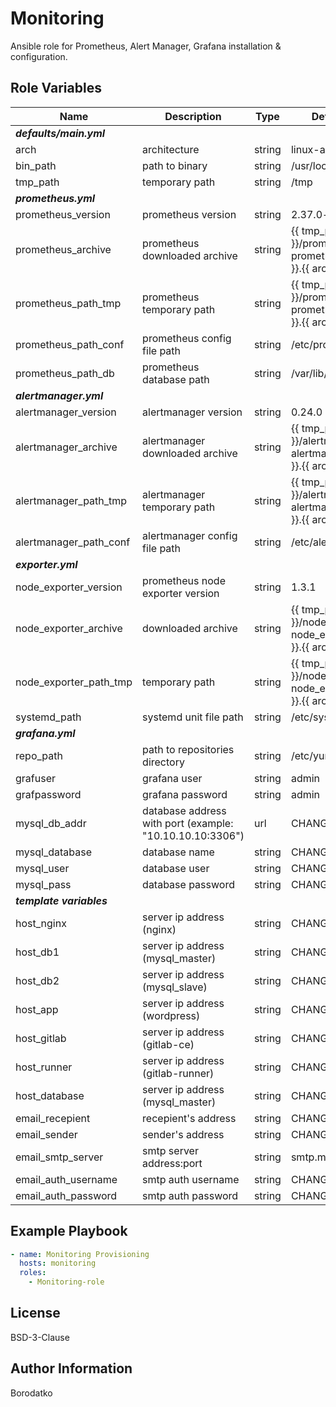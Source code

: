 Monitoring
==========

Ansible role for Prometheus, Alert Manager, Grafana installation & configuration.


Role Variables
--------------

| Name | Description | Type | Default Value|
|------|-------------|------|---------|
| ***defaults/main.yml*** |
| arch | architecture  | string | linux-amd64 |
| bin_path | path to binary  | string | /usr/local/bin |
| tmp_path | temporary path  | string | /tmp |
| ***prometheus.yml*** |
| prometheus_version | prometheus version | string | 2.37.0-rc.0 |
| prometheus_archive | prometheus downloaded archive | string | {{ tmp_path }}/prometheus-{{ prometheus_version }}.{{ arch }}.tar.gz |
| prometheus_path_tmp | prometheus temporary path | string | {{ tmp_path }}/prometheus-{{ prometheus_version }}.{{ arch }} |
| prometheus_path_conf | prometheus config file path | string | /etc/prometheus |
| prometheus_path_db | prometheus database path | string | /var/lib/prometheus |
| ***alertmanager.yml*** |
| alertmanager_version | alertmanager version | string | 0.24.0 |
| alertmanager_archive | alertmanager downloaded archive | string | {{ tmp_path }}/alertmanager-{{ alertmanager_version }}.{{ arch }}.tar.gz |
| alertmanager_path_tmp | alertmanager temporary path | string | {{ tmp_path }}/alertmanager-{{ alertmanager_version }}.{{ arch }} |
| alertmanager_path_conf | alertmanager config file path | string | /etc/alertmanager |
| ***exporter.yml*** |
| node_exporter_version | prometheus node exporter version | string | 1.3.1 |
| node_exporter_archive | downloaded archive | string | {{ tmp_path }}/node_exporter-{{ node_exporter_version }}.{{ arch }}.tar.gz |
| node_exporter_path_tmp | temporary path | string | {{ tmp_path }}/node_exporter-{{ node_exporter_version }}.{{ arch }} |
| systemd_path | systemd unit file path | string | /etc/systemd/system |
| ***grafana.yml*** |
| repo_path | path to repositories directory | string | /etc/yum.repos.d |
| grafuser | grafana user | string | admin |
| grafpassword | grafana password | string | admin |
| mysql_db_addr | database address with port (example: "10.10.10.10:3306") | url | CHANGEME |
| mysql_database | database name | string | CHANGEME |
| mysql_user | database user | string | CHANGEME |
| mysql_pass | database password | string | CHANGEME |
| ***template variables*** |
| host_nginx | server ip address (nginx) | string | CHANGEME |
| host_db1 | server ip address (mysql_master) | string | CHANGEME |
| host_db2 | server ip address (mysql_slave) | string | CHANGEME |
| host_app | server ip address (wordpress) | string | CHANGEME |
| host_gitlab | server ip address (gitlab-ce) | string | CHANGEME |
| host_runner | server ip address (gitlab-runner) | string | CHANGEME |
| host_database | server ip address (mysql_master) | string | CHANGEME |
| email_recepient | recepient's address | string | CHANGEME |
| email_sender | sender's address | string | CHANGEME |
| email_smtp_server | smtp server address:port | string | smtp.mail.ru:465 |
| email_auth_username | smtp auth username | string | CHANGEME |
| email_auth_password | smtp auth password | string | CHANGEME |


Example Playbook
----------------

```yaml
- name: Monitoring Provisioning
  hosts: monitoring
  roles:
    - Monitoring-role
```

License
-------

BSD-3-Clause


Author Information
------------------

Borodatko

